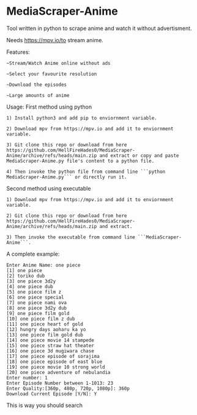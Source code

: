 # MediaScraper-Anime

Tool written in python to scrape anime and watch it without advertisment.

Needs https://mpv.io/to stream anime.

Features:

    ~Stream/Watch Anime online without ads
   
    ~Select your favourite resolution 
    
    ~Download the episodes
    
    ~Large amounts of anime
    
Usage: 
First method using python

    1) Install python3 and add pip to enviornment variable.
    
    2) Download mpv from https://mpv.io and add it to enviornment variable.
    
    3) Git clone this repo or download from here https://github.com/HellFireHades0/MediaScraper-Anime/archive/refs/heads/main.zip and extract or copy and paste MediaScraper-Anime.py file's content to a python file.
    
    4) Then invoke the python file from command line ```python MediaScraper-Anime.py``` or directly run it.
    
    
Second method using executable

    1) Download mpv from https://mpv.io and add it to enviornment variable.
    
    2) Git clone this repo or download from here https://github.com/HellFireHades0/MediaScraper-Anime/archive/refs/heads/main.zip and extract.
    
    3) Then invoke the executable from command line ```MediaScraper-Anime```.


A complete example:

    Enter Anime Name: one piece
    [1] one piece
    [2] toriko dub
    [3] one piece 3d2y
    [4] one piece dub
    [5] one piece film z
    [6] one piece special
    [7] one piece nami ova
    [8] one piece 3d2y dub
    [9] one piece film gold
    [10] one piece film z dub
    [11] one piece heart of gold
    [12] hungry days aoharu ka yo
    [13] one piece film gold dub
    [14] one piece movie 14 stampede
    [15] one piece straw hat theater
    [16] one piece 3d mugiwara chase
    [17] one piece episode of sorajima
    [18] one piece episode of east blue
    [19] one piece movie 10 strong world
    [20] one piece adventure of nebulandia
    Enter number: 1
    Enter Episode Number between 1-1013: 23
    Enter Quality:[360p, 480p, 720p, 1080p]: 360p
    Download Current Episode [Y/N]: Y


This is way you should search
